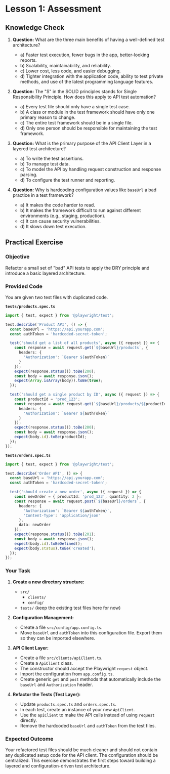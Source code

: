 # Lesson 1: Assessment

## Knowledge Check

1.  **Question:** What are the three main benefits of having a well-defined test architecture?
    -   a) Faster test execution, fewer bugs in the app, better-looking reports.
    -   b) Scalability, maintainability, and reliability.
    -   c) Lower cost, less code, and easier debugging.
    -   d) Tighter integration with the application code, ability to test private methods, and use of the latest programming language features.

2.  **Question:** The "S" in the SOLID principles stands for Single Responsibility Principle. How does this apply to API test automation?
    -   a) Every test file should only have a single test case.
    -   b) A class or module in the test framework should have only one primary reason to change.
    -   c) The entire test framework should be in a single file.
    -   d) Only one person should be responsible for maintaining the test framework.

3.  **Question:** What is the primary purpose of the API Client Layer in a layered test architecture?
    -   a) To write the test assertions.
    -   b) To manage test data.
    -   c) To model the API by handling request construction and response parsing.
    -   d) To configure the test runner and reporting.

4.  **Question:** Why is hardcoding configuration values like `baseUrl` a bad practice in a test framework?
    -   a) It makes the code harder to read.
    -   b) It makes the framework difficult to run against different environments (e.g., staging, production).
    -   c) It can cause security vulnerabilities.
    -   d) It slows down test execution.

## Practical Exercise

### Objective

Refactor a small set of "bad" API tests to apply the DRY principle and introduce a basic layered architecture.

### Provided Code

You are given two test files with duplicated code.

**`tests/products.spec.ts`**

```typescript
import { test, expect } from '@playwright/test';

test.describe('Product API', () => {
  const baseUrl = 'https://api.yourapp.com';
  const authToken = 'hardcoded-secret-token';

  test('should get a list of all products', async ({ request }) => {
    const response = await request.get(`${baseUrl}/products`, {
      headers: {
        'Authorization': `Bearer ${authToken}`
      }
    });
    expect(response.status()).toBe(200);
    const body = await response.json();
    expect(Array.isArray(body)).toBe(true);
  });

  test('should get a single product by ID', async ({ request }) => {
    const productId = 'prod_123';
    const response = await request.get(`${baseUrl}/products/${productId}`, {
      headers: {
        'Authorization': `Bearer ${authToken}`
      }
    });
    expect(response.status()).toBe(200);
    const body = await response.json();
    expect(body.id).toBe(productId);
  });
});
```

**`tests/orders.spec.ts`**

```typescript
import { test, expect } from '@playwright/test';

test.describe('Order API', () => {
  const baseUrl = 'https://api.yourapp.com';
  const authToken = 'hardcoded-secret-token';

  test('should create a new order', async ({ request }) => {
    const newOrder = { productId: 'prod_123', quantity: 2 };
    const response = await request.post(`${baseUrl}/orders`, {
      headers: {
        'Authorization': `Bearer ${authToken}`,
        'Content-Type': 'application/json'
      },
      data: newOrder
    });
    expect(response.status()).toBe(201);
    const body = await response.json();
    expect(body.id).toBeDefined();
    expect(body.status).toBe('created');
  });
});
```

### Your Task

1.  **Create a new directory structure:**
    -   `src/`
        -   `clients/`
        -   `config/`
    -   `tests/` (keep the existing test files here for now)

2.  **Configuration Management:**
    -   Create a file `src/config/app.config.ts`.
    -   Move `baseUrl` and `authToken` into this configuration file. Export them so they can be imported elsewhere.

3.  **API Client Layer:**
    -   Create a file `src/clients/apiClient.ts`.
    -   Create a `ApiClient` class.
    -   The constructor should accept the Playwright `request` object.
    -   Import the configuration from `app.config.ts`.
    -   Create generic `get` and `post` methods that automatically include the `baseUrl` and `Authorization` header.

4.  **Refactor the Tests (Test Layer):**
    -   Update `products.spec.ts` and `orders.spec.ts`.
    -   In each test, create an instance of your new `ApiClient`.
    -   Use the `apiClient` to make the API calls instead of using `request` directly.
    -   Remove the hardcoded `baseUrl` and `authToken` from the test files.

### Expected Outcome

Your refactored test files should be much cleaner and should not contain any duplicated setup code for the API client. The configuration should be centralized. This exercise demonstrates the first steps toward building a layered and configuration-driven test architecture.